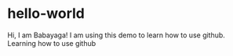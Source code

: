 # hello-world
Hi, I am Babayaga! I am using this demo to learn how to use github.
Learning how to use github
